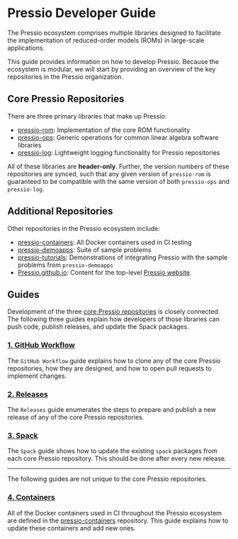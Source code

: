 # Pressio Developer Guide

The Pressio ecosystem comprises multiple libraries
designed to facilitate the implementation of reduced-order models
(ROMs) in large-scale applications.

This guide provides information on how to develop Pressio. Because
the ecosystem is modular, we will start by providing an overview
of the key repositories in the Pressio organization.

## Core Pressio Repositories

There are three primary libraries that make up Pressio:

- [pressio-rom](https://github.com/Pressio/pressio-rom): Implementation of the core ROM functionality
- [pressio-ops](https://github.com/Pressio/pressio-ops): Generic operations for common linear algebra software libraries
- [pressio-log](https://github.com/Pressio/pressio-log): Lightweight logging functionality for Pressio repositories

All of these libraries are **header-only**. Further, the version numbers of these repositories
are synced, such that any given version of `pressio-rom` is guaranteed to be compatible
with the same version of both `pressio-ops` and `pressio-log`.

## Additional Repositories

Other repositories in the Pressio ecosystem include:

- [pressio-containers](https://github.com/Pressio/pressio-containers): All Docker containers used in CI testing
- [pressio-demoapps](https://github.com/Pressio/pressio-demoapps): Suite of sample problems
- [pressio-tutorials](https://github.com/Pressio/pressio-tutorials): Demonstrations of integrating Pressio with the sample problems from `pressio-demoapps`
- [Pressio.github.io](https://github.com/Pressio/Pressio.github.io): Content for the top-level [Pressio website](https://pressio.github.io/).

## Guides

Development of the three [core Pressio repositories](#core-pressio-repositories) is closely connected.
The following three guides explain how developers of those libraries can push code, publish releases,
and update the Spack packages.

### [1. GitHub Workflow](https://github.com/Pressio/pressio-developer-guide/blob/main/github.md)

The `GitHub Workflow` guide explains how to clone any of the core Pressio repositories, how they are
designed, and how to open pull requests to implement changes.

### [2. Releases](https://github.com/Pressio/pressio-developer-guide/blob/main/releases.md)

The `Releases` guide enumerates the steps to prepare and publish a new release of any of the core
Pressio repositories.

### [3. Spack](https://github.com/Pressio/pressio-developer-guide/blob/main/spack.md)

The `Spack` guide shows how to update the existing `spack` packages from each core Pressio repository.
This should be done after every new release.

---

The following guides are not unique to the core Pressio repositories.

### [4. Containers](https://github.com/Pressio/pressio-developer-guide/blob/main/containers.md)

All of the Docker containers used in CI throughout the Pressio ecosystem are defined in the
[pressio-containers](https://github.com/Pressio/pressio-containers) repository. This guide
explains how to update these containers and add new ones.
